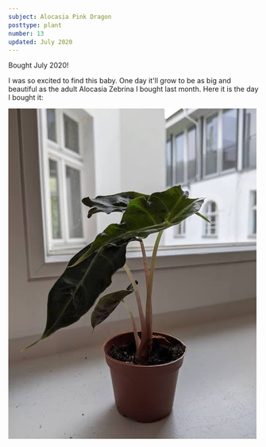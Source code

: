 ```yaml
---
subject: Alocasia Pink Dragon
posttype: plant
number: 13
updated: July 2020
---
```


Bought July 2020!

I was so excited to find this baby. One day it'll grow to be as big and beautiful as the adult Alocasia Zebrina I bought last month. Here it is the day I bought it:


<img loading="lazy" src="img/alocasia-pink-dragon-side-500.jpg" alt="Alocasia Pink Dragon"/>
